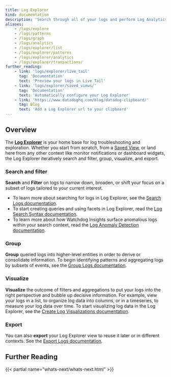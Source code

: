 ```yaml
---
title: Log Explorer
kind: documentation
description: 'Search through all of your logs and perform Log Analytics'
aliases:
    - /logs/explore
    - /logs/patterns
    - /logs/graph
    - /logs/analytics
    - /logs/explorer/list
    - /logs/explorer/patterns
    - /logs/explorer/analytics
    - /logs/explorer/transactions/
further_reading:
    - link: 'logs/explorer/live_tail'
      tag: 'Documentation'
      text: 'Preview your logs in Live Tail'
    - link: 'logs/explorer/saved_views/'
      tag: 'Documentation'
      text: 'Automatically configure your Log Explorer'
    - link: 'https://www.datadoghq.com/blog/datadog-clipboard/'
      tag: Blog
      text: 'Add a Log Explorer url to your clipboard'
---
```


## Overview

The [**Log Explorer**][1] is your home base for log troubleshooting and exploration. Whether you start from scratch, from a [Saved View][2], or land here from any other context like monitor notifications or dashboard widgets, the Log Explorer iteratively search and filter, group, visualize, and export.


### Search and filter

**Search** and **Filter** on logs to narrow down, broaden, or shift your focus on a subset of logs tailored to your current interest.

  - To learn more about searching for logs in Log Explorer, see the [Search Logs documentation][3].
  - To start creating queries and using facets in Log Explorer, read the [Log Search Syntax documentation][4].
  - To learn more about how Watchdog Insights surface anomalous logs within your search context, read the [Log Anomaly Detection documentation][5].

### Group

**Group** queried logs into higher-level entities in order to derive or consolidate information. To begin identifying patterns and aggregating logs by subsets of events, see the [Group Logs documentation][6].

### Visualize

**Visualize** the outcome of filters and aggregations to put your logs into the right perspective and bubble up decisive information. For example, view your logs in a list, to organize log data into columns, or in a timeseries, to measure your log data over time. To start visualizing log data in the Log Explorer, see the [Create Log Visualizations documentation][7].

### Export

You can also **export** your Log Explorer view to reuse it later or in different contexts. See the [Export Logs documentation][8].

## Further Reading

{{< partial name="whats-next/whats-next.html" >}}

[1]: https://app.datadoghq.com/logs
[2]: /logs/explorer/saved_views/
[3]: /logs/explorer/search
[4]: /logs/explorer/search_syntax/
[5]: /logs/explorer/insights
[6]: /logs/explorer/group
[7]: /logs/explorer/visualize
[8]: /logs/explorer/export
